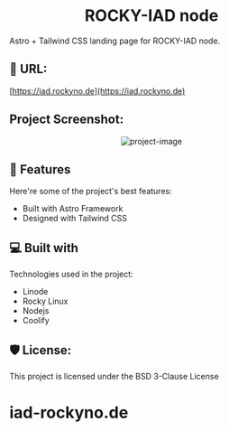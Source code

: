 <h1 align="center" id="title">ROCKY-IAD node</h1>

<p id="description">Astro + Tailwind CSS landing page for ROCKY-IAD node.</p>

<h2>🚀 URL:</h2>

[https://iad.rockyno.de](https://iad.rockyno.de)

<h2>Project Screenshot:</h2>

<p align="center"><img src="https://res.cloudinary.com/shinkirin/image/upload/v1703207456/drsvelte/rocky-sea-node-screenshot.webp" alt="project-image"></p>

  
  
<h2>🧐 Features</h2>

Here're some of the project's best features:

*   Built with Astro Framework
*   Designed with Tailwind CSS

  
<h2>💻 Built with</h2>

Technologies used in the project:

*   Linode
*   Rocky Linux
*   Nodejs
*   Coolify

<h2>🛡️ License:</h2>

This project is licensed under the BSD 3-Clause License


# iad-rockyno.de

